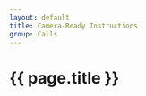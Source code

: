 ```yaml
---
layout: default
title: Camera-Ready Instructions
group: Calls
---
```


# {{ page.title }}

<!--
For each event of SIGCOMM 2018 that publishes proceedings, the proceedings will be produced via the HotCRP site used for the review process. The HotCRP site will collect the final papers and interface with the ACM to manage publication rights for the papers.

The authors must revise the original submission to address the reviewers' concerns and, if the paper is subject to shepherding, obtain an explicit approval of the final version from the shepherd.

For the final paper to be published, it is imperative to prepare the final version using the new ACM template (using `sigconf` document type) from the [2017 ACM consolidated template package](https://www.acm.org/publications/proceedings-template) ([you can also use this barebone LaTeX template](https://github.com/conference-websites/acmart-sigproc-template)). Different from the old SIGCOMM template, the new template allocates less space for the paper content on the first page, but allows more content overall by using a 9-point font. Do not number pages. Embed all the fonts in the PDF file.

The total length of the final paper with all its content included has an upper limit:

- For the __main conference__, this upper limit is **14 pages**
- For the __workshop papers__,  the upper limit is **6 pages**, unless the chairs of the workshop explicitly reduce the limit.

As described on the above template webpage, the authors should provide proper indexing information in the final version according to the ACM Computing Classification System (CCS). More information about the ACM CCS is available on [ACM CCS website](https://www.acm.org/publications/class-2012).

The authors must insert the correct rights management text and bibliographic strip into the final paper. The ACM will use its automated system to email this information to the authors. Please set your email spam settings to allow messages from "rightsreview@acm.org".

If you have any questions about the camera-ready process, feel free to contact SIGCOMM 2018 publication chair [Sergey Gorinsky](mailto:sergey.gorinsky@imdea.org?subject=[SIGCOMM 2017]).
-->